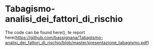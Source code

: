 # Tabagismo-analisi_dei_fattori_di_rischio
The code can be found here(), te report here(https://github.com/bassignana/Tabagismo-analisi_dei_fattori_di_rischio/blob/master/presentazione_tabagismo.pdf)
